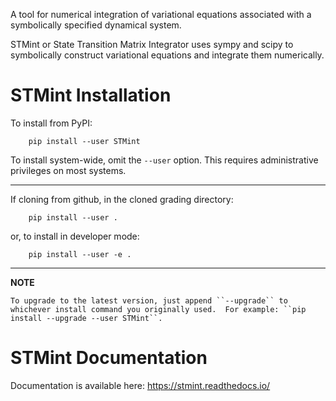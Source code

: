 A tool for numerical integration of variational equations associated with a symbolically specified dynamical system.

STMint or State Transition Matrix Integrator uses sympy and scipy to symbolically construct variational equations and integrate them numerically.

STMint Installation
===================
To install from PyPI:

```
    pip install --user STMint
```

To install system-wide, omit the ``--user`` option. This requires administrative privileges on most systems.

---
If cloning from github, in the cloned grading directory:

```
    pip install --user .
```

or, to install in developer mode:

```
    pip install --user -e .
```

---
**NOTE**

    To upgrade to the latest version, just append ``--upgrade`` to whichever install command you originally used.  For example: ``pip install --upgrade --user STMint``.

STMint Documentation
====================
Documentation is available here: https://stmint.readthedocs.io/
